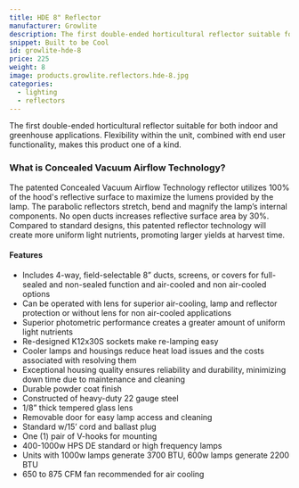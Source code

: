 ```yaml
---
title: HDE 8" Reflector
manufacturer: Growlite
description: The first double-ended horticultural reflector suitable for both indoor and greenhouse applications.
snippet: Built to be Cool
id: growlite-hde-8
price: 225
weight: 8
image: products.growlite.reflectors.hde-8.jpg
categories:
  - lighting
  - reflectors
---
```


The first double-ended horticultural reflector suitable for both indoor and greenhouse applications. Flexibility within the unit, combined with end user functionality, makes this product one of a kind.

### What is Concealed Vacuum Airflow Technology?

The patented Concealed Vacuum Airflow Technology reflector utilizes 100% of the hood's reflective surface to maximize the lumens provided by the lamp. The parabolic reflectors stretch, bend and magnify the lamp’s internal components. No open ducts increases reflective surface area by 30%. Compared to standard designs, this patented reflector technology will create more uniform light nutrients, promoting larger yields at harvest time.

#### Features

* Includes 4-way, field-selectable 8” ducts, screens, or covers for full-sealed and non-sealed function and air-cooled and non air-cooled options
* Can be operated with lens for superior air-cooling, lamp and reflector protection or without lens for non air-cooled applications
* Superior photometric performance creates a greater amount of uniform light nutrients
* Re-designed K12x30S sockets make re-lamping easy
* Cooler lamps and housings reduce heat load issues and the costs associated with resolving them
* Exceptional housing quality ensures reliability and durability, minimizing down time due to maintenance and cleaning
* Durable powder coat finish
* Constructed of heavy-duty 22 gauge steel
* 1/8” thick tempered glass lens
* Removable door for easy lamp access and cleaning
* Standard w/15’ cord and ballast plug
* One (1) pair of V-hooks for mounting
* 400-1000w HPS DE standard or high frequency lamps
* Units with 1000w lamps generate 3700 BTU, 600w lamps generate 2200 BTU
* 650 to 875 CFM fan recommended for air cooling
